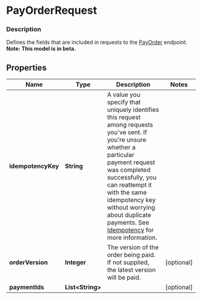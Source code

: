 
# PayOrderRequest

### Description

Defines the fields that are included in requests to the [PayOrder](#endpoint-payorder) endpoint.
**Note: This model is in beta.**

## Properties
Name | Type | Description | Notes
------------ | ------------- | ------------- | -------------
**idempotencyKey** | **String** | A value you specify that uniquely identifies this request among requests you&#39;ve sent. If you&#39;re unsure whether a particular payment request was completed successfully, you can reattempt it with the same idempotency key without worrying about duplicate payments.  See [Idempotency](https://developer.squareup.com/docs/working-with-apis/idempotency) for more information. | 
**orderVersion** | **Integer** | The version of the order being paid. If not supplied, the latest version will be paid. |  [optional]
**paymentIds** | **List&lt;String&gt;** |  |  [optional]



